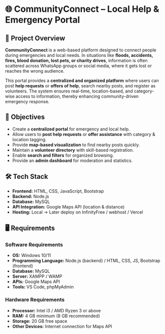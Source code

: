 # 🌐 CommunityConnect – Local Help & Emergency Portal

## 📌 Project Overview
**CommunityConnect** is a web-based platform designed to connect people during emergencies and local needs.
In situations like **floods, accidents, fires, blood donation, lost pets, or charity drives**, information is often scattered across WhatsApp groups or social media, where it gets lost or reaches the wrong audience.

This portal provides a **centralized and organized platform** where users can post **help requests** or **offers of help**, search nearby posts, and register as volunteers. The system ensures real-time, location-based, and category-wise access to information, thereby enhancing community-driven emergency response.

## 🎯 Objectives
- Create a **centralized portal** for emergency and local help.
- Allow users to **post help requests** or **offer assistance** with category & location tagging.
- Provide **map-based visualization** to find nearby posts quickly.
- Maintain a **volunteer directory** with skill-based registration.
- Enable **search and filters** for organized browsing.
- Provide an **admin dashboard** for moderation and statistics.

## 🛠️ Tech Stack
- **Frontend:** HTML, CSS, JavaScript, Bootstrap
- **Backend:** Node.js
- **Database:** MySQL
- **API Integration:** Google Maps API (location & distance)
- **Hosting:** Local  → Later deploy on InfinityFree / webhost / Vercel

## 🖥️ Requirements

### Software Requirements
- **OS:** Windows 10/11
- **Programming Language:** Node.js (backend) / HTML, CSS, JS, Bootstrap (frontend)
- **Database:** MySQL
- **Server:** XAMPP / WAMP
- **APIs:** Google Maps API
- **Tools:** VS Code, phpMyAdmin

### Hardware Requirements
- **Processor:** Intel i3 / AMD Ryzen 3 or above
- **RAM:** 4 GB minimum (8 GB recommended)
- **Storage:** 20 GB free space
- **Other Devices:** Internet connection for Maps API
